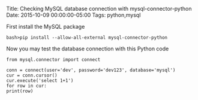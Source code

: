 Title: Checking MySQL database connection with mysql-connector-python
Date: 2015-10-09 00:00:00-05:00
Tags: python,mysql


First install the MySQL package

	bash>pip install --allow-all-external mysql-connector-python

Now you may test the database connection with this Python code

```
from mysql.connector import connect

conn = connect(user='dev', password='dev123', database='mysql')
cur = conn.cursor()
cur.execute('select 1+1')
for row in cur:
print(row)
```

